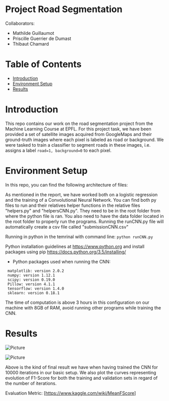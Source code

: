 # Project Road Segmentation

Collaborators:

- Mathilde Guillaumot 
- Priscille Guerrier de Dumast
- Thibaut Chamard

# Table of Contents

* [Introduction](#introduction)
* [Environment Setup](#setup)
* [Results](#results)

# <a name="introduction"></a>Introduction
This repo contains our work on the road segmentation project from the Machine Learning Course at EPFL. 
For this project task, we have been provided a set of satellite images acquired from GoogleMaps and their ground-truth images where each pixel is labeled as road or background. 
We were tasked to train a classifier to segment roads in these images, i.e. assigns a label `road=1, background=0` to each pixel.

# <a name="setup"></a>Environment Setup
In this repo, you can find the following architecture of files:

As mentioned in the report, we have worked both on a logistic regression and the training of a Convolutional Neural Network. 
You can find both py files to run and their relatives helper functions in the relative files "helpers.py" and "helpersCNN.py".
They need to be in the root folder from where the python file is ran. You also need to have the data folder located in the root folder to properly run the programs. 
Running the runCNN.py file will automatically create a csv file called "submissionCNN.csv"

Running in python in the temrinal with command line: `python runCNN.py`

Python installation guidelines at https://www.python.org and install packages using pip https://docs.python.org/3.5/installing/
* Python packages used when running the CNN:

```python: version 3.6.1
 matplotlib: version 2.0.2
 numpy: version 1.12.1
 scipy: version 0.19.0
 Pillow: version 4.1.1
 tensorflow: version 1.4.0
 sklearn: version 0.18.1
 ```
 
 The time of computation is above 3 hours in this configuration on our machine with 8GB of RAM, avoid running other programs while training the CNN.

# <a name="results"></a>Results

![Picture](https://github.com/pdedumast/ML_project2/blob/master/display/results_CNN.png)

![Picture](https://github.com/pdedumast/ML_project2/blob/master/display/f1scores_CNN.png)

Above is the kind of final result we have when having trained the CNN for 10000 iterations in our basic setup. We also plot the curves representing evolution of F1-Score for both the training and validation sets in regard of the number of iterations.


Evaluation Metric:
 [https://www.kaggle.com/wiki/MeanFScore]
